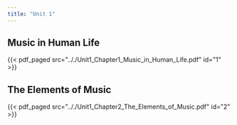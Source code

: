 ```yaml
---
title: "Unit 1"
---
```


## Music in Human Life

{{< pdf_paged src=".././Unit1_Chapter1_Music_in_Human_Life.pdf" id="1" >}}

## The Elements of Music

{{< pdf_paged src=".././Unit1_Chapter2_The_Elements_of_Music.pdf" id="2" >}}

